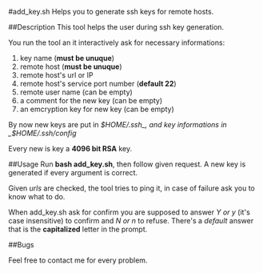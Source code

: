 #add_key.sh
Helps you to generate ssh keys for remote hosts.

##Description
This tool helps the user during ssh key generation.

You run the tool an it interactively ask for necessary informations:

1. key name (**must be unuque**)
2. remote host (**must be unuque**)
3. remote host's url or IP 
4. remote host's service port number (**default 22**)
5. remote user name (can be empty)
6. a comment for the new key (can be empty)
7. an emcryption key for new key (can be empty)

By now new keys are put in _$HOME/.ssh_, and key informations in _$HOME/.ssh/config_

Every new is key a **4096 bit RSA** key.


##Usage
Run **bash add_key.sh**, then follow given request. A new  key is generated if 
every argument is correct.

Given _urls_ are checked, the tool tries to ping it, in case of failure ask you to know what to do.

When add_key.sh ask for confirm you are supposed to answer _Y or y_ (it's case insensitive) to confirm
and _N or n_ to refuse. There's a _default_ answer that is the **capitalized** letter in the prompt.

##Bugs

Feel free to contact me for every problem.


 
